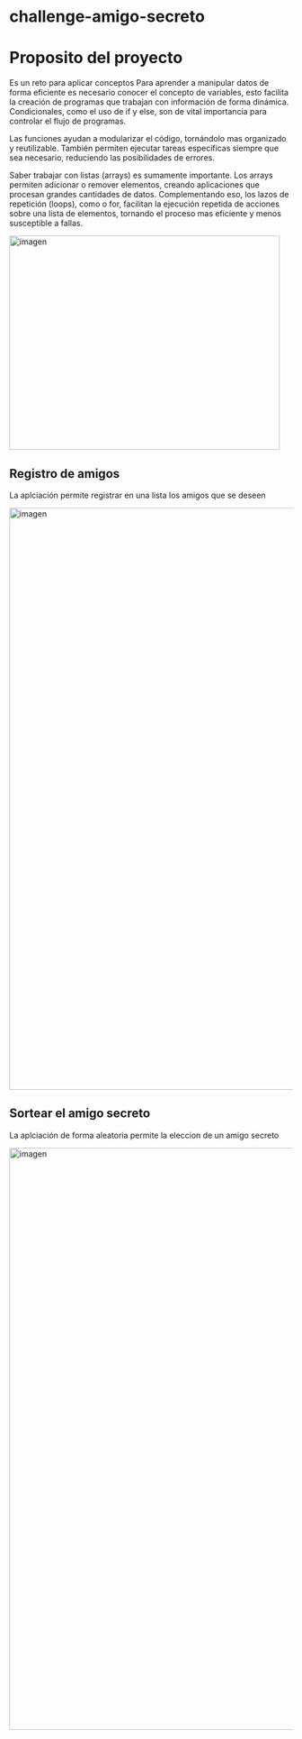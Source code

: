 # challenge-amigo-secreto
<h1>Proposito del proyecto</h1>
<p>Es un reto para aplicar conceptos Para aprender a manipular datos de forma eficiente es necesario conocer el concepto de variables, esto facilita la creación de programas que trabajan con información de forma dinámica. Condicionales, como el uso de if y else, son de vital importancia para controlar el flujo de programas.</p>

<p>Las funciones ayudan a modularizar el código, tornándolo mas organizado y reutilizable. También permiten ejecutar tareas específicas siempre que sea necesario, reduciendo las posibilidades de errores.</p>

<p>Saber trabajar con listas (arrays) es sumamente importante. Los arrays permiten adicionar o remover elementos, creando aplicaciones que procesan grandes cantidades de datos. Complementando eso, los lazos de repetición (loops), como o for, facilitan la ejecución repetida de acciones sobre una lista de elementos, tornando el proceso mas eficiente y menos susceptible a fallas.</p>
<img width="481" height="380" alt="imagen" src="https://github.com/user-attachments/assets/8800b9f7-d3cf-47af-be3d-590b8142acd4" />
<h2>Registro de amigos</h2>
<p>La aplciación permite registrar en una lista los amigos que se deseen</p>
<img width="830" height="1033" alt="imagen" src="https://github.com/user-attachments/assets/34bfb4ea-7f36-4c0c-977f-8123b9547f7b" />
<h2>Sortear el amigo secreto</h2>
<p>La aplciación de forma aleatoria permite la eleccion de un amigo secreto</p>
<img width="830" height="1033" alt="imagen" src="https://github.com/user-attachments/assets/00a4ddec-bfa7-485b-a06a-f44fed3ba43c" />



